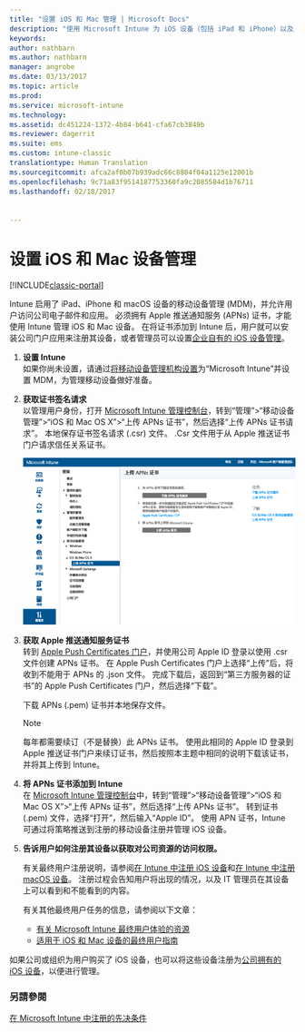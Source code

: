 ```yaml
---
title: "设置 iOS 和 Mac 管理 | Microsoft Docs"
description: "使用 Microsoft Intune 为 iOS 设备（包括 iPad 和 iPhone）以及 Mac OS X 设备启用移动设备管理 (MDM)。"
keywords: 
author: nathbarn
ms.author: nathbarn
manager: angrobe
ms.date: 03/13/2017
ms.topic: article
ms.prod: 
ms.service: microsoft-intune
ms.technology: 
ms.assetid: dc451224-1372-4b84-b641-cfa67cb3849b
ms.reviewer: dagerrit
ms.suite: ems
ms.custom: intune-classic
translationtype: Human Translation
ms.sourcegitcommit: afca2af0b07b939adc66c8804f04a1125e12001b
ms.openlocfilehash: 9c71a83f9514187753360fa9c2085584d1b76711
ms.lasthandoff: 02/18/2017


---
```


# <a name="set-up-ios-and-mac-device-management"></a>设置 iOS 和 Mac 设备管理

[!INCLUDE[classic-portal](../includes/classic-portal.md)]

Intune 启用了 iPad、iPhone 和 macOS 设备的移动设备管理 (MDM)，并允许用户访问公司电子邮件和应用。 必须拥有 Apple 推送通知服务 (APNs) 证书，才能使用 Intune 管理 iOS 和 Mac 设备。 在将证书添加到 Intune 后，用户就可以安装公司门户应用来注册其设备，或者管理员可以设置[企业自有的 iOS 设备管理](enroll-corporate-owned-ios-devices-in-microsoft-intune.md)。

1.  **设置 Intune**<br>
    如果你尚未设置，请通过[将移动设备管理机构设置](prerequisites-for-enrollment.md#step-2-set-mdm-authority)为“Microsoft Intune”并设置 MDM，为管理移动设备做好准备。

2.  **获取证书签名请求**<br>
    以管理用户身份，打开 [Microsoft Intune 管理控制台](http://manage.microsoft.com)，转到“管理”&gt;“移动设备管理”&gt;“iOS 和 Mac OS X”&gt;“上传 APNs 证书”，然后选择“上传 APNs 证书请求”。 本地保存证书签名请求 (.csr) 文件。 .Csr 文件用于从 Apple 推送证书门户请求信任关系证书。

    ![上传 APNs 证书对话框](../media/Intune-iOS-enrollment-with-apns.png)

3.  **获取 Apple 推送通知服务证书**<br>
    转到 [Apple Push Certificates 门户](http://go.microsoft.com/fwlink/?LinkId=269844)，并使用公司 Apple ID 登录以使用 .csr 文件创建 APNs 证书。 在 Apple Push Certificates 门户上选择“上传”后，将收到不能用于 APNs 的 .json 文件。 完成下载后，返回到“第三方服务器的证书”的 Apple Push Certificates 门户，然后选择“下载”。

    下载 APNs (.pem) 证书并本地保存文件。

    > [!NOTE]
    > 每年都需要续订（不是替换）此 APNs 证书。 使用此相同的 Apple ID 登录到 Apple 推送证书门户来续订证书，然后按照本主题中相同的说明下载该证书，并将其上传到 Intune。

4.  **将 APNs 证书添加到 Intune**<br>
    在 [Microsoft Intune 管理控制台](http://manage.microsoft.com)中，转到“管理”&gt;“移动设备管理”&gt;“iOS 和 Mac OS X”&gt;“上传 APNs 证书”，然后选择“上传 APNs 证书”。 转到证书 (.pem) 文件，选择“打开”，然后输入“Apple ID”。 使用 APN 证书，Intune 可通过将策略推送到注册的移动设备注册并管理 iOS 设备。

5.  **告诉用户如何注册其设备以获取对公司资源的访问权限。**

    有关最终用户注册说明，请参阅[在 Intune 中注册 iOS 设备](../enduser/enroll-your-device-in-intune-ios.md)和[在 Intune 中注册 macOS 设备](../enduser/enroll-your-device-in-intune-macos.md)。 注册过程会告知用户将出现的情况，以及 IT 管理员在其设备上可以看到和不能看到的内容。

    有关其他最终用户任务的信息，请参阅以下文章：
    - [有关 Microsoft Intune 最终用户体验的资源](how-to-educate-your-end-users-about-microsoft-intune.md)
    - [适用于 iOS 和 Mac 设备的最终用户指南](../enduser/using-your-ios-or-macOS-device-with-intune.md)

如果公司或组织为用户购买了 iOS 设备，也可以将这些设备注册为[公司拥有的 iOS 设备](enroll-corporate-owned-ios-devices-in-microsoft-intune.md)，以便进行管理。

### <a name="see-also"></a>另請參閱
[在 Microsoft Intune 中注册的先决条件](prerequisites-for-enrollment.md)

